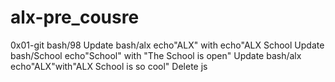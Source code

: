 # alx-pre_cousre
0x01-git
bash/98
Update bash/alx  echo"ALX" with echo"ALX School
Update bash/School   echo"School" with "The School is open"
Update bash/alx  echo"ALX"with"ALX School is so cool"
Delete js
